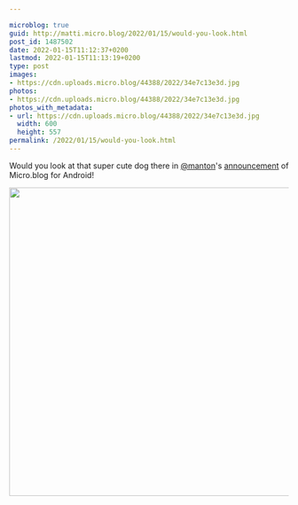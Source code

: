 ```yaml
---

microblog: true
guid: http://matti.micro.blog/2022/01/15/would-you-look.html
post_id: 1487502
date: 2022-01-15T11:12:37+0200
lastmod: 2022-01-15T11:13:19+0200
type: post
images:
- https://cdn.uploads.micro.blog/44388/2022/34e7c13e3d.jpg
photos:
- https://cdn.uploads.micro.blog/44388/2022/34e7c13e3d.jpg
photos_with_metadata:
- url: https://cdn.uploads.micro.blog/44388/2022/34e7c13e3d.jpg
  width: 600
  height: 557
permalink: /2022/01/15/would-you-look.html
---
```

Would you look at that super cute dog there in [@manton](https://micro.blog/manton)'s [announcement](https://www.manton.org/2022/01/14/123845.html) of Micro.blog for Android!

<img src="uploads/2022/34e7c13e3d.jpg" width="600" height="557" alt="" />
